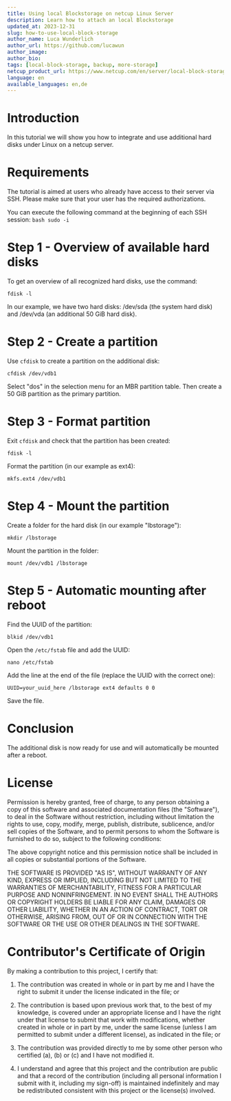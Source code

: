 ```yaml
---
title: Using local Blockstorage on netcup Linux Server
description: Learn how to attach an local Blockstorage
updated_at: 2023-12-31
slug: how-to-use-local-block-storage
author_name: Luca Wunderlich
author_url: https://github.com/lucawun
author_image:
author_bio:
tags: [local-block-storage, backup, more-storage]
netcup_product_url: https://www.netcup.com/en/server/local-block-storage
language: en
available_languages: en,de
---
```


 # Introduction

In this tutorial we will show you how to integrate and use additional hard disks under Linux on a netcup server. 

# Requirements

The tutorial is aimed at users who already have access to their server via SSH. Please make sure that your user has the required authorizations. 

You can execute the following command at the beginning of each SSH session: ```bash sudo -i```

# Step 1 - Overview of available hard disks

To get an overview of all recognized hard disks, use the command:

```
fdisk -l
```

In our example, we have two hard disks: /dev/sda (the system hard disk) and /dev/vda (an additional 50 GiB hard disk).

# Step 2 - Create a partition

Use `cfdisk` to create a partition on the additional disk:

```
cfdisk /dev/vdb1
```

Select "dos" in the selection menu for an MBR partition table. Then create a 50 GiB partition as the primary partition.

# Step 3 - Format partition

Exit `cfdisk` and check that the partition has been created:

```
fdisk -l
```

Format the partition (in our example as ext4):

```
mkfs.ext4 /dev/vdb1
```

# Step 4 - Mount the partition

Create a folder for the hard disk (in our example "lbstorage"):

```
mkdir /lbstorage
```

Mount the partition in the folder:

```
mount /dev/vdb1 /lbstorage
```

# Step 5 - Automatic mounting after reboot

Find the UUID of the partition:

```
blkid /dev/vdb1
```

Open the `/etc/fstab` file and add the UUID:

```
nano /etc/fstab
```

Add the line at the end of the file (replace the UUID with the correct one):

```
UUID=your_uuid_here /lbstorage ext4 defaults 0 0
```

Save the file.

# Conclusion

The additional disk is now ready for use and will automatically be mounted after a reboot.

# License

Permission is hereby granted, free of charge, to any person obtaining a copy
of this software and associated documentation files (the "Software"), to deal
in the Software without restriction, including without limitation the rights
to use, copy, modify, merge, publish, distribute, sublicence, and/or sell
copies of the Software, and to permit persons to whom the Software is
furnished to do so, subject to the following conditions:

The above copyright notice and this permission notice shall be included in all
copies or substantial portions of the Software.

THE SOFTWARE IS PROVIDED "AS IS", WITHOUT WARRANTY OF ANY KIND, EXPRESS OR
IMPLIED, INCLUDING BUT NOT LIMITED TO THE WARRANTIES OF MERCHANTABILITY,
FITNESS FOR A PARTICULAR PURPOSE AND NONINFRINGEMENT. IN NO EVENT SHALL THE
AUTHORS OR COPYRIGHT HOLDERS BE LIABLE FOR ANY CLAIM, DAMAGES OR OTHER
LIABILITY, WHETHER IN AN ACTION OF CONTRACT, TORT OR OTHERWISE, ARISING FROM,
OUT OF OR IN CONNECTION WITH THE SOFTWARE OR THE USE OR OTHER DEALINGS IN THE
SOFTWARE.

# Contributor's Certificate of Origin

By making a contribution to this project, I certify that:

1.  The contribution was created in whole or in part by me and I have the right to submit it under the license indicated in the file; or

2.  The contribution is based upon previous work that, to the best of my knowledge, is covered under an appropriate license and I have the right under that license to submit that work with modifications, whether created in whole or in part by me, under the same license (unless I am permitted to submit under a different license), as indicated in the file; or

3.  The contribution was provided directly to me by some other person who certified (a), (b) or (c) and I have not modified it.

4.  I understand and agree that this project and the contribution are public and that a record of the contribution (including all personal information I submit with it, including my sign-off) is maintained indefinitely and may be redistributed consistent with this project or the license(s) involved.

